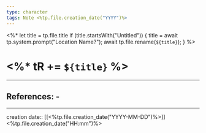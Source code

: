 ```yaml
---
type: character
tags: Note <%tp.file.creation_date("YYYY")%>
---
```

<%* 
	let title = tp.file.title 
	if (title.startsWith("Untitled")) { 
		title = await tp.system.prompt("Location Name?"); 
		await tp.file.rename(`${title}`); 
	} 
%>
# <%* tR += `${title}` %> 
___ 
## References: - 
--- 
creation date:: [[<%tp.file.creation_date("YYYY-MM-DD")%>]] <%tp.file.creation_date("HH:mm")%>